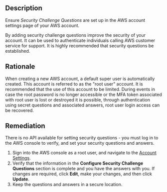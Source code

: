 ## Description

Ensure *Security Challenge Questions* are set up in the AWS account settings page of your AWS account.

By adding security challenge questions improve the security of your account. It can be used to authenticate individuals calling AWS customer service for support. It is highly recommended that security questions be established.

## Rationale

When creating a new AWS account, a default super user is automatically created. This account is referred to as the "root user" account. It is recommended that the use of this account to be limited. During events in case the root password is no longer accessible or the MFA token associated with root user is lost or destroyed it is possible, through authentication using secret questions and associated answers, root user login access can be recovered.

## Remediation

There is no API available for setting security questions - you must log in to the AWS console to verify, and set your security questions and answers.

1. Sign into the AWS console as a root user, and navigate to the [Account Settings](https://console.aws.amazon.com/billing/home?#/account).
2. Verify that the information in the **Configure Security Challenge Questions** section is complete and you have the answers with you. If changes are required, click **Edit**, make your changes, and then click **Update**.
3. Keep the questions and answers in a secure location.